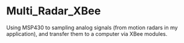 # Multi_Radar_XBee
Using MSP430 to sampling analog signals (from motion radars in my application), and transfer them to a computer via XBee modules.
